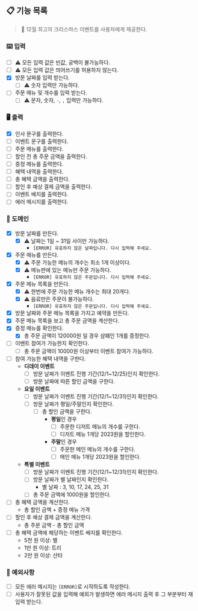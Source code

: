 ## 📋 기능 목록

> 🎄 12월 최고의 크리스마스 이벤트를 사용자에게 제공한다.

### ⌨️ 입력

- [ ] ⚠️ 모든 입력 값은 빈값, 공백이 불가능하다.
- [ ] ⚠️ 모든 입력 값은 띄어쓰기를 허용하지 않는다.
- [x] 방문 날짜를 입력 받는다.
    - [ ] ⚠️ 숫자 입력만 가능하다.
- [ ] 주문 메뉴 및 개수를 입력 받는다.
    - [ ] ⚠️ 문자, 숫자, `-`, `,` 입력만 가능하다.

### 🖥 출력

- [x] 인사 문구를 출력한다.
- [ ] 이벤트 문구를 출력한다.
- [ ] 주문 메뉴를 출력한다.
- [ ] 할인 전 총 주문 금액을 출력한다.
- [ ] 증정 메뉴를 출력한다.
- [ ] 혜택 내역을 출력한다.
- [ ] 총 혜택 금액을 출력한다.
- [ ] 할인 후 예상 결제 금액을 출력한다.
- [ ] 이벤트 배지를 출력한다.
- [ ] 에러 메시지를 출력한다.

### 🐧 도메인

- [x] 방문 날짜를 만든다.
    - [x] ⚠️ 날짜는 1일 ~ 31일 사이만 가능하다.
        - `[ERROR] 유효하지 않은 날짜입니다. 다시 입력해 주세요.`
- [x] 주문 메뉴를 만든다.
    - [x] ⚠️ 주문 가능한 메뉴의 개수는 최소 1개 이상이다.
    - [x] ⚠️ 메뉴판에 있는 메뉴만 주문 가능하다.
        - `[ERROR] 유효하지 않은 주문입니다. 다시 입력해 주세요.`
- [x] 주문 메뉴 목록을 만든다.
    - [x] ⚠️ 한번에 주문 가능한 메뉴 개수는 최대 20개다.
    - [x] ⚠️ 음료만은 주문이 불가능하다.
        - `[ERROR] 유효하지 않은 주문입니다. 다시 입력해 주세요.`
- [x] 방문 날짜와 주문 메뉴 목록을 가지고 예약을 만든다.
- [x] 주문 메뉴 목록을 보고 총 주문 금액을 계산한다.
- [x] 증정 메뉴를 확인한다.
    - [x] 총 주문 금액이 120000원 일 경우 샴폐인 1개를 증정한다.
- [ ] 이벤트 참여가 가능한지 확인한다.
    - [ ] 총 주문 금액이 10000원 이상부터 이벤트 참여가 가능하다.
- [ ] 참여 가능한 혜택 내역을 구한다.
    - **디데이 이벤트**
        - [ ] 방문 날짜가 이벤트 진행 기간(12/1~12/25)인지 확인한다.
        - [ ] 방문 날짜에 따른 할인 금액을 구한다.
    - **요일 이벤트**
        - [ ] 방문 날짜가 이벤트 진행 기간(12/1~12/31)인지 확인한다.
        - [ ] 방문 날짜가 평일/주말인지 확인한다.
            - [ ] 총 할인 금액을 구한다.
                - **평일**인 경우
                    - [ ] 주문한 디저트 메뉴의 개수를 구한다.
                    - [ ] 디저트 메뉴 1개당 2023원을 할인한다.
                - **주말**인 경우
                    - [ ] 주문한 메인 메뉴의 개수를 구한다.
                    - [ ] 메인 메뉴 1개당 2023원을 할인한다.
    - **특별 이벤트**
        - [ ] 방문 날짜가 이벤트 진행 기간(12/1~12/31)인지 확인한다.
        - [ ] 방문 날짜가 별 날짜인지 확인한다.
            - 별 날짜 : 3, 10, 17, 24, 25, 31
        - [ ] 총 주문 금액에 1000원을 할인한다.
- [ ] 총 혜택 금액을 계산한다.
    - 총 할인 금액 + 증정 메뉴 가격
- [ ] 할인 후 예상 결제 금액을 계산한다.
    - 총 주문 금액 - 총 할인 금액
- [ ] 총 혜택 금액에 해당하는 이벤트 배지를 확인한다.
    - 5천 원 이상: 별
    - 1만 원 이상: 트리
    - 2만 원 이상: 산타

### 🧨 예외사항

- [ ] 모든 에러 메시지는 `[ERROR]`로 시작하도록 작성한다.
- [ ] 사용자가 잘못된 값을 입력해 예외가 발생하면 에러 메시지 출력 후 그 부분부터 재입력 받는다.
